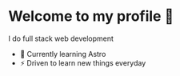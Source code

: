 # Welcome to my profile 👋

I do full stack web development

- 🚀 Currently learning Astro
- ⚡ Driven to learn new things everyday




